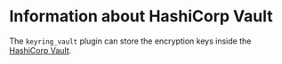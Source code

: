 # Information about HashiCorp Vault

The `keyring_vault` plugin can store the encryption keys inside the [HashiCorp Vault](https://www.hashicorp.com/products/vault/data-protection).
